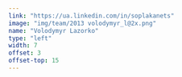 ```yaml
---
link: "https://ua.linkedin.com/in/soplakanets"
image: "img/team/2013 volodymyr_l@2x.png"
name: "Volodymyr Lazorko"
type: "left"
width: 7
offset: 3
offset-top: 15
---
```

